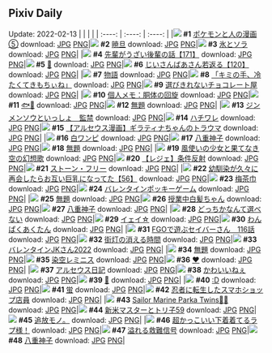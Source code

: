 ## Pixiv Daily
Update: 2022-02-13
|      |      |      |
| :----: | :----: | :----: |
|![](https://pixiv.microyu.workers.dev/c/240x480/img-master/img/2022/02/12/12/18/58/96179945_p0_master1200.jpg) **#1** [ポケモンと人の漫画⑤](https://www.pixiv.net/artworks/96179945) download: [JPG](https://pixiv.microyu.workers.dev/img-original/img/2022/02/12/12/18/58/96179945_p0.jpg) [PNG](https://pixiv.microyu.workers.dev/img-original/img/2022/02/12/12/18/58/96179945_p0.png)|![](https://pixiv.microyu.workers.dev/c/240x480/img-master/img/2022/02/11/00/00/09/96145490_p0_master1200.jpg) **#2** [暁旦](https://www.pixiv.net/artworks/96145490) download: [JPG](https://pixiv.microyu.workers.dev/img-original/img/2022/02/11/00/00/09/96145490_p0.jpg) [PNG](https://pixiv.microyu.workers.dev/img-original/img/2022/02/11/00/00/09/96145490_p0.png)|![](https://pixiv.microyu.workers.dev/c/240x480/img-master/img/2022/02/11/00/01/29/96145660_p0_master1200.jpg) **#3** [氷とソラ](https://www.pixiv.net/artworks/96145660) download: [JPG](https://pixiv.microyu.workers.dev/img-original/img/2022/02/11/00/01/29/96145660_p0.jpg) [PNG](https://pixiv.microyu.workers.dev/img-original/img/2022/02/11/00/01/29/96145660_p0.png)|
|![](https://pixiv.microyu.workers.dev/c/240x480/img-master/img/2022/02/11/19/00/05/96161855_p0_master1200.jpg) **#4** [先輩がうざい後輩の話【171】](https://www.pixiv.net/artworks/96161855) download: [JPG](https://pixiv.microyu.workers.dev/img-original/img/2022/02/11/19/00/05/96161855_p0.jpg) [PNG](https://pixiv.microyu.workers.dev/img-original/img/2022/02/11/19/00/05/96161855_p0.png)|![](https://pixiv.microyu.workers.dev/c/240x480/img-master/img/2022/02/12/00/14/41/96170746_p0_master1200.jpg) **#5** [🍫](https://www.pixiv.net/artworks/96170746) download: [JPG](https://pixiv.microyu.workers.dev/img-original/img/2022/02/12/00/14/41/96170746_p0.jpg) [PNG](https://pixiv.microyu.workers.dev/img-original/img/2022/02/12/00/14/41/96170746_p0.png)|![](https://pixiv.microyu.workers.dev/c/240x480/img-master/img/2022/02/12/11/08/34/96178607_p0_master1200.jpg) **#6** [じいさんばあさん若返る【120】](https://www.pixiv.net/artworks/96178607) download: [JPG](https://pixiv.microyu.workers.dev/img-original/img/2022/02/12/11/08/34/96178607_p0.jpg) [PNG](https://pixiv.microyu.workers.dev/img-original/img/2022/02/12/11/08/34/96178607_p0.png)|
|![](https://pixiv.microyu.workers.dev/c/240x480/img-master/img/2022/02/12/02/29/53/96173687_p0_master1200.jpg) **#7** [物語](https://www.pixiv.net/artworks/96173687) download: [JPG](https://pixiv.microyu.workers.dev/img-original/img/2022/02/12/02/29/53/96173687_p0.jpg) [PNG](https://pixiv.microyu.workers.dev/img-original/img/2022/02/12/02/29/53/96173687_p0.png)|![](https://pixiv.microyu.workers.dev/c/240x480/img-master/img/2022/02/11/00/00/09/96145493_p0_master1200.jpg) **#8** [「キミの手、冷たくてきもちぃね」](https://www.pixiv.net/artworks/96145493) download: [JPG](https://pixiv.microyu.workers.dev/img-original/img/2022/02/11/00/00/09/96145493_p0.jpg) [PNG](https://pixiv.microyu.workers.dev/img-original/img/2022/02/11/00/00/09/96145493_p0.png)|![](https://pixiv.microyu.workers.dev/c/240x480/img-master/img/2022/02/12/07/30/00/96176379_p0_master1200.jpg) **#9** [選びきれないチョコレート屋](https://www.pixiv.net/artworks/96176379) download: [JPG](https://pixiv.microyu.workers.dev/img-original/img/2022/02/12/07/30/00/96176379_p0.jpg) [PNG](https://pixiv.microyu.workers.dev/img-original/img/2022/02/12/07/30/00/96176379_p0.png)|
|![](https://pixiv.microyu.workers.dev/c/240x480/img-master/img/2022/02/12/09/00/01/96177137_p0_master1200.jpg) **#10** [個人メモ：胴体の回旋](https://www.pixiv.net/artworks/96177137) download: [JPG](https://pixiv.microyu.workers.dev/img-original/img/2022/02/12/09/00/01/96177137_p0.jpg) [PNG](https://pixiv.microyu.workers.dev/img-original/img/2022/02/12/09/00/01/96177137_p0.png)|![](https://pixiv.microyu.workers.dev/c/240x480/img-master/img/2022/02/12/15/21/33/96182953_p0_master1200.jpg) **#11** [🐟🐠](https://www.pixiv.net/artworks/96182953) download: [JPG](https://pixiv.microyu.workers.dev/img-original/img/2022/02/12/15/21/33/96182953_p0.jpg) [PNG](https://pixiv.microyu.workers.dev/img-original/img/2022/02/12/15/21/33/96182953_p0.png)|![](https://pixiv.microyu.workers.dev/c/240x480/img-master/img/2022/02/11/14/46/31/96156947_p0_master1200.jpg) **#12** [無題](https://www.pixiv.net/artworks/96156947) download: [JPG](https://pixiv.microyu.workers.dev/img-original/img/2022/02/11/14/46/31/96156947_p0.jpg) [PNG](https://pixiv.microyu.workers.dev/img-original/img/2022/02/11/14/46/31/96156947_p0.png)|
|![](https://pixiv.microyu.workers.dev/c/240x480/img-master/img/2022/02/11/19/00/04/96161849_p0_master1200.jpg) **#13** [ジンメンソウといっしょ　監禁](https://www.pixiv.net/artworks/96161849) download: [JPG](https://pixiv.microyu.workers.dev/img-original/img/2022/02/11/19/00/04/96161849_p0.jpg) [PNG](https://pixiv.microyu.workers.dev/img-original/img/2022/02/11/19/00/04/96161849_p0.png)|![](https://pixiv.microyu.workers.dev/c/240x480/img-master/img/2022/02/11/00/30/20/96146521_p0_master1200.jpg) **#14** [ハチワレ](https://www.pixiv.net/artworks/96146521) download: [JPG](https://pixiv.microyu.workers.dev/img-original/img/2022/02/11/00/30/20/96146521_p0.jpg) [PNG](https://pixiv.microyu.workers.dev/img-original/img/2022/02/11/00/30/20/96146521_p0.png)|![](https://pixiv.microyu.workers.dev/c/240x480/img-master/img/2022/02/11/13/29/23/96155728_p0_master1200.jpg) **#15** [【アルセウス漫画】ギラティナちゃんのトラウマ](https://www.pixiv.net/artworks/96155728) download: [JPG](https://pixiv.microyu.workers.dev/img-original/img/2022/02/11/13/29/23/96155728_p0.jpg) [PNG](https://pixiv.microyu.workers.dev/img-original/img/2022/02/11/13/29/23/96155728_p0.png)|
|![](https://pixiv.microyu.workers.dev/c/240x480/img-master/img/2022/02/12/00/00/10/96170054_p0_master1200.jpg) **#16** [白ワンピ](https://www.pixiv.net/artworks/96170054) download: [JPG](https://pixiv.microyu.workers.dev/img-original/img/2022/02/12/00/00/10/96170054_p0.jpg) [PNG](https://pixiv.microyu.workers.dev/img-original/img/2022/02/12/00/00/10/96170054_p0.png)|![](https://pixiv.microyu.workers.dev/c/240x480/img-master/img/2022/02/11/00/00/14/96145529_p0_master1200.jpg) **#17** [八重神子](https://www.pixiv.net/artworks/96145529) download: [JPG](https://pixiv.microyu.workers.dev/img-original/img/2022/02/11/00/00/14/96145529_p0.jpg) [PNG](https://pixiv.microyu.workers.dev/img-original/img/2022/02/11/00/00/14/96145529_p0.png)|![](https://pixiv.microyu.workers.dev/c/240x480/img-master/img/2022/02/11/00/40/13/96146764_p0_master1200.jpg) **#18** [無題](https://www.pixiv.net/artworks/96146764) download: [JPG](https://pixiv.microyu.workers.dev/img-original/img/2022/02/11/00/40/13/96146764_p0.jpg) [PNG](https://pixiv.microyu.workers.dev/img-original/img/2022/02/11/00/40/13/96146764_p0.png)|
|![](https://pixiv.microyu.workers.dev/c/240x480/img-master/img/2022/02/11/00/00/05/96145453_p0_master1200.jpg) **#19** [風使いの少女と果てなき空の幻想歌](https://www.pixiv.net/artworks/96145453) download: [JPG](https://pixiv.microyu.workers.dev/img-original/img/2022/02/11/00/00/05/96145453_p0.jpg) [PNG](https://pixiv.microyu.workers.dev/img-original/img/2022/02/11/00/00/05/96145453_p0.png)|![](https://pixiv.microyu.workers.dev/c/240x480/img-master/img/2022/02/11/12/55/04/96155185_p0_master1200.jpg) **#20** [【レジェ】条件反射](https://www.pixiv.net/artworks/96155185) download: [JPG](https://pixiv.microyu.workers.dev/img-original/img/2022/02/11/12/55/04/96155185_p0.jpg) [PNG](https://pixiv.microyu.workers.dev/img-original/img/2022/02/11/12/55/04/96155185_p0.png)|![](https://pixiv.microyu.workers.dev/c/240x480/img-master/img/2022/02/12/00/00/16/96170090_p0_master1200.jpg) **#21** [ストーン・フリー](https://www.pixiv.net/artworks/96170090) download: [JPG](https://pixiv.microyu.workers.dev/img-original/img/2022/02/12/00/00/16/96170090_p0.jpg) [PNG](https://pixiv.microyu.workers.dev/img-original/img/2022/02/12/00/00/16/96170090_p0.png)|
|![](https://pixiv.microyu.workers.dev/c/240x480/img-master/img/2022/02/12/00/00/42/96170187_p0_master1200.jpg) **#22** [幼馴染が久々に再会したらお互い巨乳になってた【56】](https://www.pixiv.net/artworks/96170187) download: [JPG](https://pixiv.microyu.workers.dev/img-original/img/2022/02/12/00/00/42/96170187_p0.jpg) [PNG](https://pixiv.microyu.workers.dev/img-original/img/2022/02/12/00/00/42/96170187_p0.png)|![](https://pixiv.microyu.workers.dev/c/240x480/img-master/img/2022/02/12/20/30/01/96189798_p0_master1200.jpg) **#23** [梅茶巾](https://www.pixiv.net/artworks/96189798) download: [JPG](https://pixiv.microyu.workers.dev/img-original/img/2022/02/12/20/30/01/96189798_p0.jpg) [PNG](https://pixiv.microyu.workers.dev/img-original/img/2022/02/12/20/30/01/96189798_p0.png)|![](https://pixiv.microyu.workers.dev/c/240x480/img-master/img/2022/02/11/22/39/23/96167606_p0_master1200.jpg) **#24** [バレンタインポッキーゲーム](https://www.pixiv.net/artworks/96167606) download: [JPG](https://pixiv.microyu.workers.dev/img-original/img/2022/02/11/22/39/23/96167606_p0.jpg) [PNG](https://pixiv.microyu.workers.dev/img-original/img/2022/02/11/22/39/23/96167606_p0.png)|
|![](https://pixiv.microyu.workers.dev/c/240x480/img-master/img/2022/02/12/00/01/46/96170274_p0_master1200.jpg) **#25** [無題](https://www.pixiv.net/artworks/96170274) download: [JPG](https://pixiv.microyu.workers.dev/img-original/img/2022/02/12/00/01/46/96170274_p0.jpg) [PNG](https://pixiv.microyu.workers.dev/img-original/img/2022/02/12/00/01/46/96170274_p0.png)|![](https://pixiv.microyu.workers.dev/c/240x480/img-master/img/2022/02/12/00/00/08/96170039_p0_master1200.jpg) **#26** [授業中白髪ちゃん](https://www.pixiv.net/artworks/96170039) download: [JPG](https://pixiv.microyu.workers.dev/img-original/img/2022/02/12/00/00/08/96170039_p0.jpg) [PNG](https://pixiv.microyu.workers.dev/img-original/img/2022/02/12/00/00/08/96170039_p0.png)|![](https://pixiv.microyu.workers.dev/c/240x480/img-master/img/2022/02/11/00/00/02/96145430_p0_master1200.jpg) **#27** [八重神子](https://www.pixiv.net/artworks/96145430) download: [JPG](https://pixiv.microyu.workers.dev/img-original/img/2022/02/11/00/00/02/96145430_p0.jpg) [PNG](https://pixiv.microyu.workers.dev/img-original/img/2022/02/11/00/00/02/96145430_p0.png)|
|![](https://pixiv.microyu.workers.dev/c/240x480/img-master/img/2022/02/11/09/16/54/96152319_p0_master1200.jpg) **#28** [どっちかなんて選べない](https://www.pixiv.net/artworks/96152319) download: [JPG](https://pixiv.microyu.workers.dev/img-original/img/2022/02/11/09/16/54/96152319_p0.jpg) [PNG](https://pixiv.microyu.workers.dev/img-original/img/2022/02/11/09/16/54/96152319_p0.png)|![](https://pixiv.microyu.workers.dev/c/240x480/img-master/img/2022/02/11/17/38/03/96159972_p0_master1200.jpg) **#29** [イェイ☆](https://www.pixiv.net/artworks/96159972) download: [JPG](https://pixiv.microyu.workers.dev/img-original/img/2022/02/11/17/38/03/96159972_p0.jpg) [PNG](https://pixiv.microyu.workers.dev/img-original/img/2022/02/11/17/38/03/96159972_p0.png)|![](https://pixiv.microyu.workers.dev/c/240x480/img-master/img/2022/02/11/00/10/32/96145967_p0_master1200.jpg) **#30** [わんぱくあくたん](https://www.pixiv.net/artworks/96145967) download: [JPG](https://pixiv.microyu.workers.dev/img-original/img/2022/02/11/00/10/32/96145967_p0.jpg) [PNG](https://pixiv.microyu.workers.dev/img-original/img/2022/02/11/00/10/32/96145967_p0.png)|
|![](https://pixiv.microyu.workers.dev/c/240x480/img-master/img/2022/02/11/00/03/51/96145756_p0_master1200.jpg) **#31** [FGOで遊ぶセイバーさん　116話](https://www.pixiv.net/artworks/96145756) download: [JPG](https://pixiv.microyu.workers.dev/img-original/img/2022/02/11/00/03/51/96145756_p0.jpg) [PNG](https://pixiv.microyu.workers.dev/img-original/img/2022/02/11/00/03/51/96145756_p0.png)|![](https://pixiv.microyu.workers.dev/c/240x480/img-master/img/2022/02/12/00/00/06/96170020_p0_master1200.jpg) **#32** [街灯の消える時間](https://www.pixiv.net/artworks/96170020) download: [JPG](https://pixiv.microyu.workers.dev/img-original/img/2022/02/12/00/00/06/96170020_p0.jpg) [PNG](https://pixiv.microyu.workers.dev/img-original/img/2022/02/12/00/00/06/96170020_p0.png)|![](https://pixiv.microyu.workers.dev/c/240x480/img-master/img/2022/02/13/08/37/07/96171344_p0_master1200.jpg) **#33** [バレンタインJKさん2022](https://www.pixiv.net/artworks/96171344) download: [JPG](https://pixiv.microyu.workers.dev/img-original/img/2022/02/13/08/37/07/96171344_p0.jpg) [PNG](https://pixiv.microyu.workers.dev/img-original/img/2022/02/13/08/37/07/96171344_p0.png)|
|![](https://pixiv.microyu.workers.dev/c/240x480/img-master/img/2022/02/12/00/46/52/96171602_p0_master1200.jpg) **#34** [無題](https://www.pixiv.net/artworks/96171602) download: [JPG](https://pixiv.microyu.workers.dev/img-original/img/2022/02/12/00/46/52/96171602_p0.jpg) [PNG](https://pixiv.microyu.workers.dev/img-original/img/2022/02/12/00/46/52/96171602_p0.png)|![](https://pixiv.microyu.workers.dev/c/240x480/img-master/img/2022/02/11/00/00/05/96145455_p0_master1200.jpg) **#35** [染空レミニス](https://www.pixiv.net/artworks/96145455) download: [JPG](https://pixiv.microyu.workers.dev/img-original/img/2022/02/11/00/00/05/96145455_p0.jpg) [PNG](https://pixiv.microyu.workers.dev/img-original/img/2022/02/11/00/00/05/96145455_p0.png)|![](https://pixiv.microyu.workers.dev/c/240x480/img-master/img/2022/02/12/00/00/02/96169991_p0_master1200.jpg) **#36** [❤](https://www.pixiv.net/artworks/96169991) download: [JPG](https://pixiv.microyu.workers.dev/img-original/img/2022/02/12/00/00/02/96169991_p0.jpg) [PNG](https://pixiv.microyu.workers.dev/img-original/img/2022/02/12/00/00/02/96169991_p0.png)|
|![](https://pixiv.microyu.workers.dev/c/240x480/img-master/img/2022/02/12/01/16/28/96172274_p0_master1200.jpg) **#37** [アルセウス日記](https://www.pixiv.net/artworks/96172274) download: [JPG](https://pixiv.microyu.workers.dev/img-original/img/2022/02/12/01/16/28/96172274_p0.jpg) [PNG](https://pixiv.microyu.workers.dev/img-original/img/2022/02/12/01/16/28/96172274_p0.png)|![](https://pixiv.microyu.workers.dev/c/240x480/img-master/img/2022/02/11/12/33/44/96154864_p0_master1200.jpg) **#38** [かわいいねぇ](https://www.pixiv.net/artworks/96154864) download: [JPG](https://pixiv.microyu.workers.dev/img-original/img/2022/02/11/12/33/44/96154864_p0.jpg) [PNG](https://pixiv.microyu.workers.dev/img-original/img/2022/02/11/12/33/44/96154864_p0.png)|![](https://pixiv.microyu.workers.dev/c/240x480/img-master/img/2022/02/11/00/00/20/96145557_p0_master1200.jpg) **#39** [🍫](https://www.pixiv.net/artworks/96145557) download: [JPG](https://pixiv.microyu.workers.dev/img-original/img/2022/02/11/00/00/20/96145557_p0.jpg) [PNG](https://pixiv.microyu.workers.dev/img-original/img/2022/02/11/00/00/20/96145557_p0.png)|
|![](https://pixiv.microyu.workers.dev/c/240x480/img-master/img/2022/02/11/13/32/46/96155785_p0_master1200.jpg) **#40** [:D](https://www.pixiv.net/artworks/96155785) download: [JPG](https://pixiv.microyu.workers.dev/img-original/img/2022/02/11/13/32/46/96155785_p0.jpg) [PNG](https://pixiv.microyu.workers.dev/img-original/img/2022/02/11/13/32/46/96155785_p0.png)|![](https://pixiv.microyu.workers.dev/c/240x480/img-master/img/2022/02/11/00/27/53/96146452_p0_master1200.jpg) **#41** [蛍](https://www.pixiv.net/artworks/96146452) download: [JPG](https://pixiv.microyu.workers.dev/img-original/img/2022/02/11/00/27/53/96146452_p0.jpg) [PNG](https://pixiv.microyu.workers.dev/img-original/img/2022/02/11/00/27/53/96146452_p0.png)|![](https://pixiv.microyu.workers.dev/c/240x480/img-master/img/2022/02/11/18/16/25/96160892_p0_master1200.jpg) **#42** [忍者に転生したスマホショップ店員](https://www.pixiv.net/artworks/96160892) download: [JPG](https://pixiv.microyu.workers.dev/img-original/img/2022/02/11/18/16/25/96160892_p0.jpg) [PNG](https://pixiv.microyu.workers.dev/img-original/img/2022/02/11/18/16/25/96160892_p0.png)|
|![](https://pixiv.microyu.workers.dev/c/240x480/img-master/img/2022/02/12/12/30/00/96180141_p0_master1200.jpg) **#43** [Sailor Marine Parka Twins💙💚](https://www.pixiv.net/artworks/96180141) download: [JPG](https://pixiv.microyu.workers.dev/img-original/img/2022/02/12/12/30/00/96180141_p0.jpg) [PNG](https://pixiv.microyu.workers.dev/img-original/img/2022/02/12/12/30/00/96180141_p0.png)|![](https://pixiv.microyu.workers.dev/c/240x480/img-master/img/2022/02/13/12/20/05/96160381_p0_master1200.jpg) **#44** [新米マスターとトリ子59](https://www.pixiv.net/artworks/96160381) download: [JPG](https://pixiv.microyu.workers.dev/img-original/img/2022/02/13/12/20/05/96160381_p0.jpg) [PNG](https://pixiv.microyu.workers.dev/img-original/img/2022/02/13/12/20/05/96160381_p0.png)|![](https://pixiv.microyu.workers.dev/c/240x480/img-master/img/2022/02/11/23/14/56/96168295_p0_master1200.jpg) **#45** [追放モノ。](https://www.pixiv.net/artworks/96168295) download: [JPG](https://pixiv.microyu.workers.dev/img-original/img/2022/02/11/23/14/56/96168295_p0.jpg) [PNG](https://pixiv.microyu.workers.dev/img-original/img/2022/02/11/23/14/56/96168295_p0.png)|
|![](https://pixiv.microyu.workers.dev/c/240x480/img-master/img/2022/02/11/21/53/31/96156839_p0_master1200.jpg) **#46** [超かっこいい下着着てるラプ様！](https://www.pixiv.net/artworks/96156839) download: [JPG](https://pixiv.microyu.workers.dev/img-original/img/2022/02/11/21/53/31/96156839_p0.jpg) [PNG](https://pixiv.microyu.workers.dev/img-original/img/2022/02/11/21/53/31/96156839_p0.png)|![](https://pixiv.microyu.workers.dev/c/240x480/img-master/img/2022/02/12/00/00/18/96170109_p0_master1200.jpg) **#47** [溢れる救難信号](https://www.pixiv.net/artworks/96170109) download: [JPG](https://pixiv.microyu.workers.dev/img-original/img/2022/02/12/00/00/18/96170109_p0.jpg) [PNG](https://pixiv.microyu.workers.dev/img-original/img/2022/02/12/00/00/18/96170109_p0.png)|![](https://pixiv.microyu.workers.dev/c/240x480/img-master/img/2022/02/12/17/09/27/96185034_p0_master1200.jpg) **#48** [八重神子](https://www.pixiv.net/artworks/96185034) download: [JPG](https://pixiv.microyu.workers.dev/img-original/img/2022/02/12/17/09/27/96185034_p0.jpg) [PNG](https://pixiv.microyu.workers.dev/img-original/img/2022/02/12/17/09/27/96185034_p0.png)|
